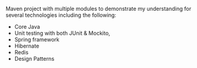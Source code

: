 Maven project with multiple modules to demonstrate my understanding for several technologies
including the following: 
- Core Java
- Unit testing with both JUnit & Mockito,
- Spring framework 
- Hibernate
- Redis
- Design Patterns